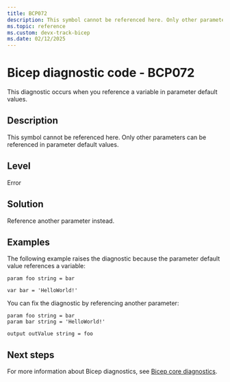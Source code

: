 ```yaml
---
title: BCP072
description: This symbol cannot be referenced here. Only other parameters can be referenced in parameter default values.
ms.topic: reference
ms.custom: devx-track-bicep
ms.date: 02/12/2025
---
```


# Bicep diagnostic code - BCP072

This diagnostic occurs when you reference a variable in parameter default values.

## Description

This symbol cannot be referenced here. Only other parameters can be referenced in parameter default values.

## Level

Error

## Solution

Reference another parameter instead.  

## Examples

The following example raises the diagnostic because the parameter default value references a variable:

```bicep
param foo string = bar

var bar = 'HelloWorld!'
```

You can fix the diagnostic by referencing another parameter:

```bicep
param foo string = bar
param bar string = 'HelloWorld!'

output outValue string = foo
```

## Next steps

For more information about Bicep diagnostics, see [Bicep core diagnostics](../bicep-core-diagnostics.md).